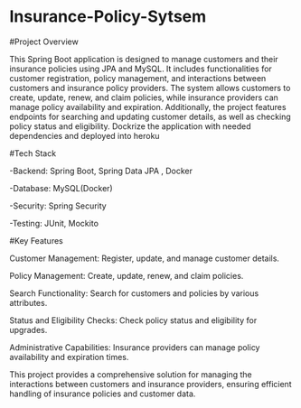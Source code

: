 # Insurance-Policy-Sytsem
#Project Overview

This Spring Boot application is designed to manage customers and their insurance policies using JPA and MySQL.
It includes functionalities for customer registration, policy management, and interactions between customers and insurance policy providers.
The system allows customers to create, update, renew, and claim policies, while insurance providers can manage policy availability and expiration. 
Additionally, the project features endpoints for searching and updating customer details, as well as checking policy status and eligibility.
Dockrize the application with needed dependencies and deployed into heroku 

#Tech Stack

-Backend: Spring Boot, Spring Data JPA , Docker

-Database: MySQL(Docker)

-Security: Spring Security

-Testing: JUnit, Mockito

#Key Features

Customer Management: Register, update, and manage customer details.

Policy Management: Create, update, renew, and claim policies.

Search Functionality: Search for customers and policies by various attributes.

Status and Eligibility Checks: Check policy status and eligibility for upgrades.

Administrative Capabilities: Insurance providers can manage policy availability and expiration times.

This project provides a comprehensive solution for managing the interactions between customers and insurance providers, 
ensuring efficient handling of insurance policies and customer data.


